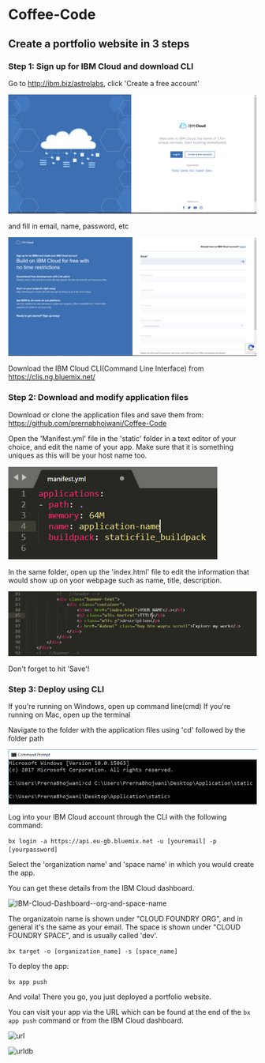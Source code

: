 # Coffee-Code

## Create a portfolio website in 3 steps

### Step 1: Sign up for IBM Cloud and download CLI

Go to http://ibm.biz/astrolabs, click 'Create a free account' 

![1](images/1.PNG)

and fill in email, name, password, etc

![2](images/2.PNG)

Download the IBM Cloud CLI(Command Line Interface) from https://clis.ng.bluemix.net/


### Step 2: Download and modify application files

Download or clone the application files and save them from: https://github.com/prernabhojwani/Coffee-Code

Open the 'Manifest.yml' file in the 'static' folder in a text editor of your choice, and edit the name of your app.
Make sure that it is something uniques as this will be your host name too.

![appname](images/appname.PNG)

In the same folder, open up the 'index.html' file to edit the information that would show up on yoor webpage such as name, title, description.

![change](images/change.PNG)

Don't forget to hit 'Save'!

### Step 3: Deploy using CLI

If you're running on Windows, open up command line(cmd)
If you're running on Mac, open up the terminal

Navigate to the folder with the application files using 'cd' followed by the folder path 

![newcd](images/newcd.PNG)

Log into your IBM Cloud account through the CLI with the following command: 

``` bx login -a https://api.eu-gb.bluemix.net -u [youremail] -p [yourpassword] ```

Select the 'organization name' and 'space name' in which you would create the app.

You can get these details from the IBM Cloud dashboard.

![IBM-Cloud-Dashboard--org-and-space-name](images/IBM-Cloud-Dashboard--org-and-space-name.png)

The organizatoin name is shown under "CLOUD FOUNDRY ORG", and in general it's the same as your email.
The space is shown under "CLOUD FOUNDRY SPACE", and is usually called 'dev'. 

``` bx target -o [organization_name] -s [space_name] ```

To deploy the app:

```bx app push``` 


And voila! There you go, you just deployed a portfolio website. 

You can visit your app via the URL which can be found at the end of the ```bx app push``` command or from the IBM Cloud dashboard.

![url](images/url.PNG)

![urldb](images/urldb.PNG)





